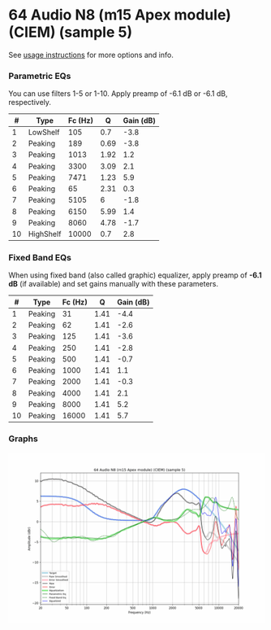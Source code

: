 # 64 Audio N8 (m15 Apex module) (CIEM) (sample 5)
See [usage instructions](https://github.com/jaakkopasanen/AutoEq#usage) for more options and info.

### Parametric EQs
You can use filters 1-5 or 1-10. Apply preamp of -6.1 dB or -6.1 dB, respectively.

|   # | Type      |   Fc (Hz) |    Q |   Gain (dB) |
|-----|-----------|-----------|------|-------------|
|   1 | LowShelf  |       105 | 0.7  |        -3.8 |
|   2 | Peaking   |       189 | 0.69 |        -3.8 |
|   3 | Peaking   |      1013 | 1.92 |         1.2 |
|   4 | Peaking   |      3300 | 3.09 |         2.1 |
|   5 | Peaking   |      7471 | 1.23 |         5.9 |
|   6 | Peaking   |        65 | 2.31 |         0.3 |
|   7 | Peaking   |      5105 | 6    |        -1.8 |
|   8 | Peaking   |      6150 | 5.99 |         1.4 |
|   9 | Peaking   |      8060 | 4.78 |        -1.7 |
|  10 | HighShelf |     10000 | 0.7  |         2.8 |

### Fixed Band EQs
When using fixed band (also called graphic) equalizer, apply preamp of **-6.1 dB** (if available) and set gains manually with these parameters.

|   # | Type    |   Fc (Hz) |    Q |   Gain (dB) |
|-----|---------|-----------|------|-------------|
|   1 | Peaking |        31 | 1.41 |        -4.4 |
|   2 | Peaking |        62 | 1.41 |        -2.6 |
|   3 | Peaking |       125 | 1.41 |        -3.6 |
|   4 | Peaking |       250 | 1.41 |        -2.8 |
|   5 | Peaking |       500 | 1.41 |        -0.7 |
|   6 | Peaking |      1000 | 1.41 |         1.1 |
|   7 | Peaking |      2000 | 1.41 |        -0.3 |
|   8 | Peaking |      4000 | 1.41 |         2.1 |
|   9 | Peaking |      8000 | 1.41 |         5.2 |
|  10 | Peaking |     16000 | 1.41 |         5.7 |

### Graphs
![](./64%20Audio%20N8%20(m15%20Apex%20module)%20(CIEM)%20(sample%205).png)

